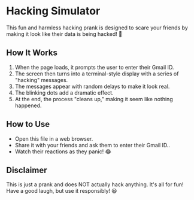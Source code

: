 # Hacking Simulator

This fun and harmless hacking prank is designed to scare your friends by making it look like their data is being hacked! 🤣

## How It Works
1. When the page loads, it prompts the user to enter their Gmail ID.
2. The screen then turns into a terminal-style display with a series of "hacking" messages.
3. The messages appear with random delays to make it look real.
4. The blinking dots add a dramatic effect.
5. At the end, the process "cleans up," making it seem like nothing happened.

## How to Use
- Open this file in a web browser.
- Share it with your friends and ask them to enter their Gmail ID..
- Watch their reactions as they panic! 😂

## Disclaimer
This is just a prank and does NOT actually hack anything. It's all for fun! Have a good laugh, but use it responsibly! 😆

